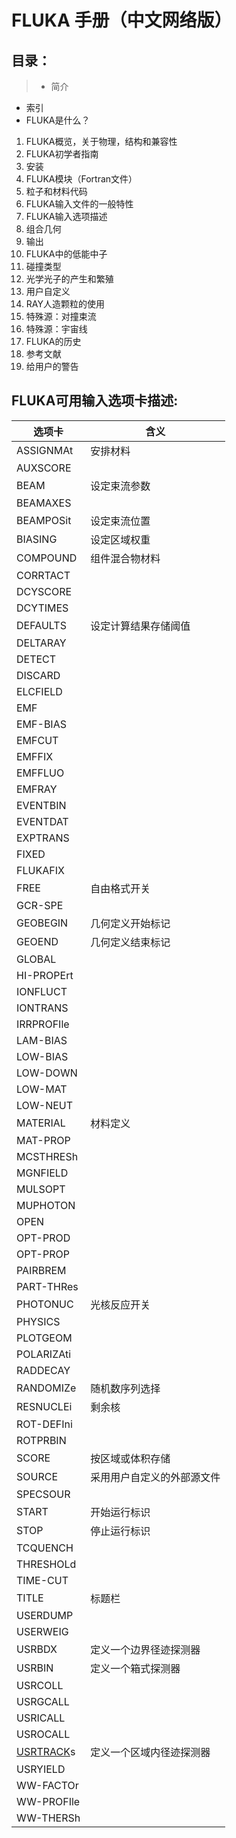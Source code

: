 # FLUKA 手册（中文网络版）

## 目录：

> * 简介  
* 索引  
* FLUKA是什么？

1. FLUKA概览，关于物理，结构和兼容性
2. FLUKA初学者指南
3. 安装
4. FLUKA模块（Fortran文件）
5. 粒子和材料代码
6. FLUKA输入文件的一般特性
7. FLUKA输入选项描述
8. 组合几何
9. 输出
10. FLUKA中的低能中子
11. 碰撞类型
12. 光学光子的产生和繁殖
13. 用户自定义
14. RAY人造颗粒的使用
15. 特殊源：对撞束流
16. 特殊源：宇宙线
17. FLUKA的历史
18. 参考文献  
19. 给用户的警告


## FLUKA可用输入选项卡描述:
选项卡|含义
---|----
ASSIGNMAt  |  安排材料
AUXSCORE | 
BEAM | 设定束流参数
BEAMAXES |
BEAMPOSit | 设定束流位置
BIASING | 设定区域权重
COMPOUND | 组件混合物材料
CORRTACT |
DCYSCORE |
DCYTIMES |
DEFAULTS | 设定计算结果存储阈值
DELTARAY |
DETECT |
DISCARD |
ELCFIELD |
EMF|
EMF-BIAS|
EMFCUT|
EMFFIX|
EMFFLUO|
EMFRAY|
EVENTBIN|
EVENTDAT|
EXPTRANS|
FIXED|
FLUKAFIX|
FREE| 自由格式开关
GCR-SPE|
GEOBEGIN|几何定义开始标记
GEOEND|几何定义结束标记
GLOBAL|
HI-PROPErt|
IONFLUCT|
IONTRANS|
IRRPROFIle|
LAM-BIAS|
LOW-BIAS|
LOW-DOWN|
LOW-MAT|
LOW-NEUT|
MATERIAL|材料定义
MAT-PROP|
MCSTHRESh|
MGNFIELD|
MULSOPT|
MUPHOTON|
OPEN|
OPT-PROD|
OPT-PROP|
PAIRBREM|
PART-THRes|
PHOTONUC|光核反应开关
PHYSICS|
PLOTGEOM|
POLARIZAti|
RADDECAY|
RANDOMIZe|随机数序列选择
RESNUCLEi|剩余核
ROT-DEFIni|
ROTPRBIN|
SCORE | 按区域或体积存储
SOURCE | 采用用户自定义的外部源文件
SPECSOUR |
START | 开始运行标识
STOP | 停止运行标识
TCQUENCH |
THRESHOLd |
TIME-CUT |
TITLE | 标题栏
USERDUMP | 
USERWEIG |
USRBDX | 定义一个边界径迹探测器
USRBIN | 定义一个箱式探测器
USRCOLL | 
USRGCALL |
USRICALL |
USROCALL |
[USRTRACK](~/USRTRACK.aspx)s | 定义一个区域内径迹探测器
USRYIELD |
WW-FACTOr |
WW-PROFIle |
WW-THERSh |
